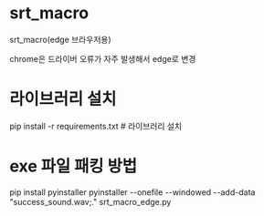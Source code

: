 # srt_macro
srt_macro(edge 브라우저용)

chrome은 드라이버 오류가 자주 발생해서 edge로 변경



# 라이브러리 설치
pip install -r requirements.txt # 라이브러리 설치


# exe 파일 패킹 방법
pip install pyinstaller
pyinstaller --onefile --windowed --add-data "success_sound.wav;." srt_macro_edge.py

